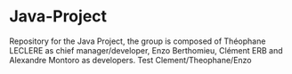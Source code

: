 # Java-Project 
Repository for the Java Project, the group is composed of Théophane LECLERE as chief manager/developer, Enzo Berthomieu, Clément ERB and Alexandre Montoro as developers.
Test Clement/Theophane/Enzo